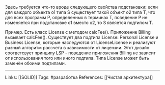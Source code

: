 Здесь требуется что-то вроде следующего свойства подстановки: если для каждого объекта o1 типа S существует такой объект o2 типа T, что для всех программ P, определенных в терминах T, поведение P не изменяется при подстановке o1 вместо o2, то S является подтипом T. 

Пример. 
Есть класс License с методом calcFee(). Приложение Billing вызывает calcFee(). Существует два подтипа License: Personal License и Business License, которые наследуются от LicenseLicense и реализуют разный алгоритм рассчета в зависимости от лицензии. 
Этот дизайн соответсвует принципу LSP - поведение приложения Billing не зависит от использования того или иного подтипа. Типа License может быть заменён обоими подтипами. 
___
Links: [[SOLID]]
Tags: #разработка 
References: [[Чистая архитектура]]